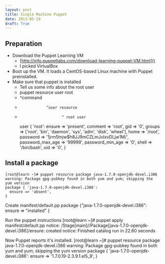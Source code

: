 ```yaml
---
layout: post
title: Single Machine Puppet
date: 2013-05-19
draft: True
---
```


## Preparation
- Download the Puppet Learning VM
    - [http://info.puppetlabs.com/download-learning-puppet-VM.html]()
    - I picked VirtualBox
- Boot up the VM. It loads a CentOS-based Linux machine with Puppet preinstalled.
- Make sure that puppet is installed
    - Tell us some info about the root user
    - puppet resource user root
    -  ^command
    -                 ^user resource
    -                        ^ root user
        user { 'root':
          ensure           => 'present',
          comment          => 'root',
          gid              => '0',
          groups           => ['root', 'bin', 'daemon', 'sys', 'adm', 'disk', 'wheel'],
          home             => '/root',
          password         => '$1$jrm5tnjw$h8JJ9mCZLmJvIxvDLjw1M/',
          password_max_age => '99999',
          password_min_age => '0',
          shell            => '/bin/bash',
          uid              => '0',
        }

## Install a package
    [root@learn ~]# puppet resource package java-1.7.0-openjdk-devel.i386
    warning: Package gpg-pubkey found in both yum and yum; skipping the yum version
    package { 'java-1.7.0-openjdk-devel.i386':
      ensure => 'absent',
    }

Create manifest/default.pp
    package {"java-1.7.0-openjdk-devel.i386":
      ensure => "installed"
    }

Run the puppet instructions
    [root@learn ~]# puppet apply manifest/default.pp 
    notice: /Stage[main]//Package[java-1.7.0-openjdk-devel.i386]/ensure: created
    notice: Finished catalog run in 22.60 seconds

Now Puppet reports it's installed.
    [root@learn ~]# puppet resource package java-1.7.0-openjdk-devel.i386
    warning: Package gpg-pubkey found in both yum and yum; skipping the yum version
    package { 'java-1.7.0-openjdk-devel.i386':
      ensure => '1.7.0.19-2.3.9.1.el5_9',
    }
